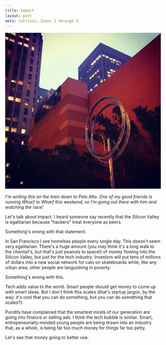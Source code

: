 ```yaml
---
title: Impact
layout: post
meta: Caltrain, Zones 1 through 3
---
```


![](/images/sf-ring-sculpture.jpg)

*I'm writing this on the train down to Palo Alto. One of my good friends is running Wharf to Wharf this weekend, so I'm going out there with him and watching the race!*

Let's talk about impact. I heard someone say recently that the Silicon Valley is egalitarian because "hackers" treat everyone as peers.

Something's wrong with that statement.

In San Francisco I see homeless people every single day. This doesn't seem very egalitarian. There's a huge amount (you may think it's a long walk to the chemist's, but that's just peanuts to space!) of money flowing into the Silicon Valley, but just for the tech industry. Investors will put tens of millions of dollars into a new social network for cats on skateboards while, like any urban area, other people are languishing in poverty.

Something's wrong with this.

Tech adds value to the world. Smart people should get money to come up with smart ideas. But I don't think this scales (that's startup jargon, by the way: it's cool that you can do something, but you can do something that scales?).

Pundits have complained that the smartest minds of our generation are going into finance or selling ads. I think the tech bubble is similar. Smart, entrepeneurially-minded young people are being drawn into an industry that, as a whole, is being far too much money for things far too petty.

Let's see that money going to better use.